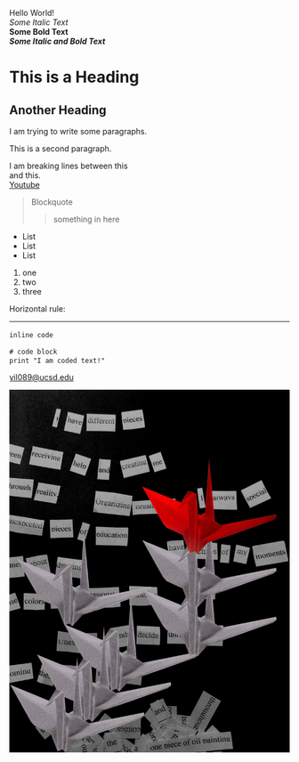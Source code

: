 Hello World!  
*Some Italic Text*  
**Some Bold Text**  
***Some Italic and Bold Text***

# This is a Heading

## Another Heading

I am trying to write some paragraphs.

This is a second paragraph.

I am breaking lines between this  
and this.  
[Youtube](http://Youtube.com)
> Blockquote
> 
>> something in here
* List
* List
* List
1. one
2. two
3. three

Horizontal rule:

---

`inline code`
```
# code block
print "I am coded text!"
```
<yil089@ucsd.edu>

![image](image_making2_2.jpg)
